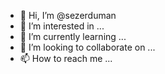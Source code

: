 - 👋 Hi, I’m @sezerduman
- 👀 I’m interested in ...
- 🌱 I’m currently learning ...
- 💞️ I’m looking to collaborate on ...
- 📫 How to reach me ...

<!---
sezerduman/sezerduman is a ✨ special ✨ repository because its `README.md` (this file) appears on your GitHub profile.
You can click the Preview link to take a look at your changes.
--->

